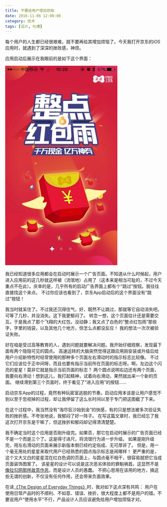 ```yaml
---
title: 不要给用户增加烦恼
date: 2016-11-06 12:00:00
category: 技术
tags: [设计, 吐槽]
---
```


每个用户的人生都已经很艰难，就不要再给其增加烦恼了。今天我打开京东的iOS应用时，就遇到了深深的挫败感，神烦。

<!--more-->

应用启动后展示在我眼前的是如下这个界面：

![](/images/2016-11-06-jd-app.jpg)

我已经知道很多应用都会在启动时展示一个广告页面。不知道从什么时候起，用户进入应用前的这几秒就这样被（流氓地）占用了（这本来是相当可耻的，不过今天重点不在此）。庆幸的是，几乎所有的启动广告界面上都有个“跳过”按钮。我往往直接找这个来点。
不过你应该也看到了，京东App启动后的这个界面没有“跳过”按钮！

我当时就呆住了。不过我还沉得住气，好，既然不让跳过，那就等它自动消失吧。可等了几秒，并没消失。这下我更郁闷了。
转念一想，这个页面估计还是需要交互。于是我点了那个飞翔的大红包，没动静；我又点了白色的“整点红包雨”那些字，字里的钱袋，以及其他几个地方，但怎么点都没反应！
我的想法一次次被验证失败。

好在咱是受过高等教育的人，遇到问题就要解决问题。我开始仔细观察，发现最下面有两个隐隐可见的圆点。
高速运转的大脑突然觉得这跟应用刚安装或升级后给用户介绍新特性时经常使用的那种多个页面左右滑动时的指示标志比较像。
不过它们应该位于正中间呀，而且也要有指示当前所在页面的标志呀。啊，左边这个闪亮的星星！莫非它就是指示当前页面的标志？
两个圆点说明右边还有两个页面，我要向右滑动！想到这儿，我打起精神，试着向右滑动，果然就出来一个新的页面。
继续滑到第三个页面时，终于看见了“进入应用”的按钮……

启动京东App的过程，竟然有种玩密室逃脱的节奏。启动应用本该是让用户感觉不到以至于忽视掉的过程，却让我停留了这么长时间以至于专门把这图截了下来。

在这个过程中，我当然没有“淘尽狂沙始到金”的快感，有的只是想法被多次验证失败的挫折感。不夸张地说，我郁闷了好一阵子。
在写这篇文章时，我已经忘了我这次打开京东是干嘛了，但这挫折和郁闷却记得清清楚楚。

我不确定当时这个应用是否刚升级完。如果否，那它在启动时展示的广告页面已经不是一个而是三个了。这是得寸进尺，将流氓行为进一步升级。
如果是刚升级完，用左右滑动的页面来展示新版本倒已经约定俗成、无可厚非了。
但是，用一个毫无用处的星星来取代用户已经熟悉的圆点指示标志是闹哪样！
更严重的是，这个又大又白的星星混在红白色调的页面上，与圆点毫不相干，很容易就把它当成页面装饰图案了。
该星星的设计可以说是这次恶劣体验的罪魁祸首。这显然不是[像拉勾网那样故意作恶](/posts/the-design-i-hate)，而是设计人员的愚蠢。
不把心思用在该用的地方，搞这些无谓的创新，不仅没有任何作用，还会带来负面效果。

在读[《The Design of Everyday Things》](https://en.wikipedia.org/wiki/The_Design_of_Everyday_Things)时，我对如下这点深有共鸣：
用户在使用日常产品时的不顺利、不如意、错误、挫折，很大程度上都不是用户的错。不要说用户“使用水平”不行，产品设计人员应该避免给用户增加烦恼才对。